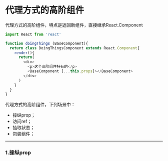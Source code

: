 # 代理方式的高阶组件

代理方式的高阶组件，特点是返回新组件，直接继承React.Component

```js
import React from 'react'

function doingThings (BaseComponent){
  return class DoingThingsComponent extends React.Component{
    render(){
      return(
        <div>
          <p>这个高阶组件特有的</p>
          <BaseComponent {...this.props}></BaseComponent>
        </div>
      )
    }
  }
}
```

代理方式的高阶组件，下列场景中：

* 操纵prop；
* 访问ref；
* 抽取状态；
* 包装组件；

---

### 1.操纵prop



